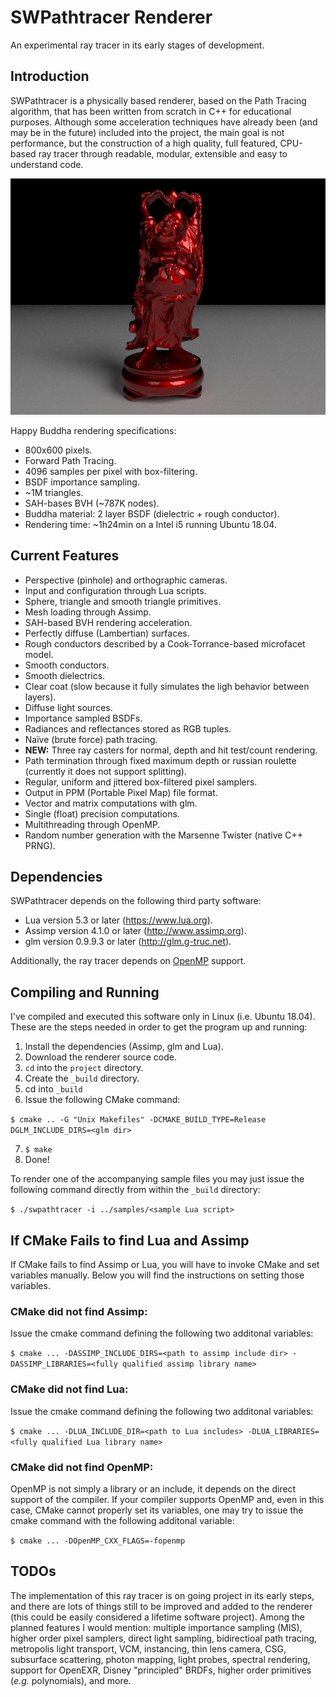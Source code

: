# SWPathtracer Renderer

An experimental ray tracer in its early stages of development.

## Introduction

SWPathtracer is a physically based renderer, based on the Path Tracing algorithm, that has been written from scratch in C++ for educational purposes. Although some acceleration techniques have already been (and may be in the future) included into the project, the main goal is not performance, but the construction of a high quality, full featured, CPU-based ray tracer through readable, modular, extensible and easy to understand code.

![Happy Buddha](https://github.com/capagot/swpathtracer/blob/master/samples/happy_buddha.png)

Happy Buddha rendering specifications:
* 800x600 pixels.
* Forward Path Tracing.
* 4096 samples per pixel with box-filtering.
* BSDF importance sampling.
* ~1M triangles.
* SAH-bases BVH (~787K nodes).
* Buddha material: 2 layer BSDF (dielectric + rough conductor).
* Rendering time: ~1h24min on a Intel i5 running Ubuntu 18.04.

## Current Features

- Perspective (pinhole) and orthographic cameras.
- Input and configuration through Lua scripts.
- Sphere, triangle and smooth triangle primitives.
- Mesh loading through Assimp.
- SAH-based BVH rendering acceleration.
- Perfectly diffuse (Lambertian) surfaces.
- Rough conductors described by a Cook-Torrance-based microfacet model.
- Smooth conductors.
- Smooth dielectrics.
- Clear coat (slow because it fully simulates the ligh behavior between layers).
- Diffuse light sources.
- Importance sampled BSDFs.
- Radiances and reflectances stored as RGB tuples.
- Naïve (brute force) path tracing.
- **NEW:** Three ray casters for normal, depth and hit test/count rendering.
- Path termination through fixed maximum depth or russian roulette (currently it does not support splitting).
- Regular, uniform and jittered box-filtered pixel samplers.
- Output in PPM (Portable Pixel Map) file format.
- Vector and matrix computations with glm.
- Single (float) precision computations.
- Multithreading through OpenMP.
- Random number generation with the Marsenne Twister (native C++ PRNG).

## Dependencies

SWPathtracer depends on the following third party software:

- Lua version 5.3 or later (https://www.lua.org).
- Assimp version 4.1.0 or later (http://www.assimp.org).
- glm version 0.9.9.3 or later (http://glm.g-truc.net).

Additionally, the ray tracer depends on [OpenMP](https://www.openmp.org) support.

## Compiling and Running

I've compiled and executed this software only in Linux (i.e. Ubuntu 18.04). These are the steps needed in order to get the program up and running:

1. Install the dependencies (Assimp, glm and Lua).
2. Download the renderer source code.
3. ```cd``` into the ```project``` directory.
4. Create the ```_build``` directory.
5. cd into ```_build```
6. Issue the following CMake command:

```$ cmake .. -G "Unix Makefiles" -DCMAKE_BUILD_TYPE=Release DGLM_INCLUDE_DIRS=<glm dir>```

7. ```$ make```
8. Done!

To render one of the accompanying sample files you may just issue the following command directly from within the ```_build``` directory:

```$ ./swpathtracer -i ../samples/<sample Lua script>```

## If CMake Fails to find Lua and Assimp

If CMake fails to find Assimp or Lua, you will have to invoke CMake and set variables manually. Below you will find the instructions on setting those variables.

### CMake did not find Assimp:

Issue the cmake command defining the following two additonal variables:

```$ cmake ... -DASSIMP_INCLUDE_DIRS=<path to assimp include dir> -DASSIMP_LIBRARIES=<fully qualified assimp library name>```

### CMake did not find Lua:

Issue the cmake command defining the following two additonal variables:

```$ cmake ... -DLUA_INCLUDE_DIR=<path to Lua includes> -DLUA_LIBRARIES=<fully qualified Lua library name>```

### CMake did not find OpenMP:

OpenMP is not simply a library or an include, it depends on the direct support of the compiler. If your compiler supports OpenMP and, even in this case, CMake cannot properly set its variables, one may try to issue the cmake command with the following additonal variable:

```$ cmake ... -DOpenMP_CXX_FLAGS=-fopenmp```

## TODOs

The implementation of this ray tracer is on going project in its early steps, and there are lots of things still to be improved and added to the renderer (this could be easily considered a lifetime software project). Among the planned features I would mention: multiple importance sampling (MIS), higher order pixel samplers, direct light sampling, bidirectioal path tracing, metropolis light transport, VCM, instancing, thin lens camera, CSG, subsurface scattering, photon mapping, light probes, spectral rendering, support for OpenEXR, Disney "principled" BRDFs, higher order primitives (*e.g.* polynomials), and more.
